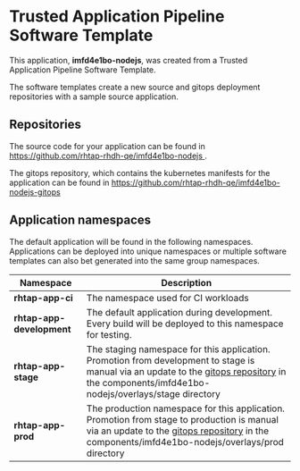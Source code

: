 # Trusted Application Pipeline Software Template

This application, **imfd4e1bo-nodejs**, was created from a Trusted Application Pipeline Software Template.

The software templates create a new source and gitops deployment repositories with a sample source application. 

## Repositories

The source code for your application can be found in [https://github.com/rhtap-rhdh-qe/imfd4e1bo-nodejs ](https://github.com/rhtap-rhdh-qe/imfd4e1bo-nodejs ).
 
The gitops repository, which contains the kubernetes manifests for the application can be found in 
[https://github.com/rhtap-rhdh-qe/imfd4e1bo-nodejs-gitops ](https://github.com/rhtap-rhdh-qe/imfd4e1bo-nodejs-gitops ) 

## Application namespaces 

The default application will be found in the following namespaces. Applications can be deployed into unique namespaces or multiple software templates can also bet generated into the same group namespaces.  

|  Namespace   |  Description   |  
| -------- | -------- |
| **rhtap-app-ci** | The namespace used for CI workloads |
| **rhtap-app-development** | The default application during development. Every build will be deployed to this namespace for testing. |
| **rhtap-app-stage** | The staging namespace for this application. Promotion from development to stage is manual via an update to the [gitops repository](https://github.com/rhtap-rhdh-qe/imfd4e1bo-nodejs-gitops ) in the components/imfd4e1bo-nodejs/overlays/stage directory |
| **rhtap-app-prod** | The production namespace for this application. Promotion from stage to production is manual via an update to the [gitops repository](https://github.com/rhtap-rhdh-qe/imfd4e1bo-nodejs-gitops ) in the components/imfd4e1bo-nodejs/overlays/prod directory |